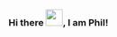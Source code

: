 ### Hi there <img src="https://raw.githubusercontent.com/MartinHeinz/MartinHeinz/master/wave.gif" width="30px">, I am Phil!


<!--
**RisingBoneS/RisingBoneS** is a ✨ _special_ ✨ repository because its `README.md` (this file) appears on your GitHub profile.

Here are some ideas to get you started:

- 🔭 I’m currently working on ...
- 🌱 I’m currently learning ...
- 👯 I’m looking to collaborate on ...
- 🤔 I’m looking for help with ...
- 💬 Ask me about ...
- 📫 How to reach me: ...
- 😄 Pronouns: ...
- ⚡ Fun fact: ...
-->
